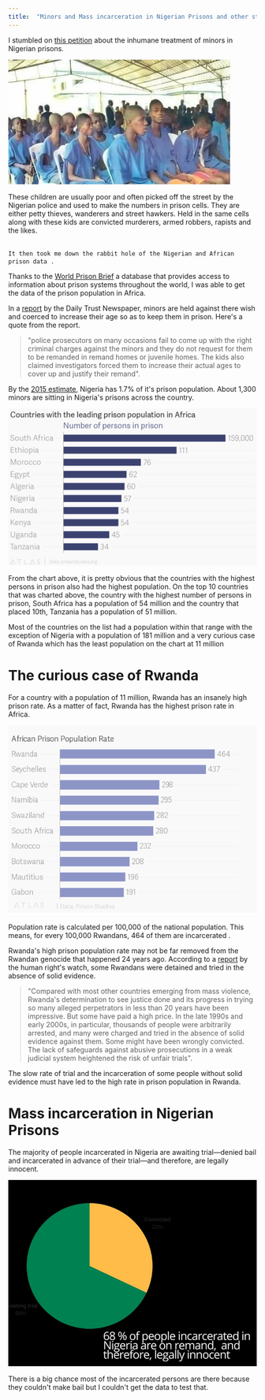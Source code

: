 ```yaml
---
title:  "Minors and Mass incarceration in Nigerian Prisons and other stories (Exploring the data)"
---
```


I stumbled on [this petition](https://www.change.org/p/the-federal-government-of-nigeria-get-minors-out-of-nigerian-prisons) about the inhumane treatment of minors in Nigerian prisons.

![The Minors](./minors.jpg)

These children are usually poor and often picked off the street by the Nigerian police and used to make the numbers in prison cells. They are either petty thieves, wanderers and street hawkers. Held in the same cells along with these kids are convicted murderers, armed robbers, rapists and the likes.

``` 

It then took me down the rabbit hole of the Nigerian and African prison data .

 ```

Thanks to the [World Prison Brief](https://Prisonstudies.org) a database that provides access to information about prison systems throughout the world, I was able to get the data of the prison population in Africa.

In a [report](https://www.dailytrust.com.ng/news/general/how-kids-are-locked-up-with-adults-in-nigerian-prisons/210783.html) by the Daily Trust Newspaper, minors are held against there wish and coerced to increase their age so as to keep them in prison. Here's a quote from the report.

> "police prosecutors on many occasions fail to come up with the right criminal charges against the minors and they do not request for them to be remanded in remand homes or juvenile homes. The kids also claimed investigators forced them to increase their actual ages to cover up and justify their remand".

By the [2015 estimate](http://www.prisonstudies.org/country/nigeria), Nigeria has 1.7% of it's prison population. About 1,300 minors are sitting in Nigeria's prisons across the country.

![Prison Population](./population.png)

From the chart above, it is pretty obvious that the countries with the highest persons in prison also had the highest population. On the top 10 countries that was charted above, the  country with the highest number of persons in prison, South Africa has a population of 54 million and the country that placed 10th, Tanzania has a population of 51 million. 

Most of the countries on the list had a population within that range with the exception of Nigeria with a population of 181 million and a very curious case of Rwanda which has the least population on the chart at 11 million

# The curious case of Rwanda

For a country with a population of 11 million, Rwanda has an insanely high  prison rate. As a matter of fact, Rwanda has the highest prison rate in Africa. 

![population rate](./rate.png)

Population rate is  calculated per 100,000 of the national population. This means, for every 100,000 Rwandans, 464 of them are incarcerated .

Rwanda's high prison population rate may not be far removed from the Rwandan genocide that happened 24 years ago. According to a [report](https://www.hrw.org/news/2014/03/28/rwanda-justice-after-genocide-20-years) by the human right's watch, some Rwandans were detained and tried in the absence of solid evidence.

> "Compared with most other countries emerging from mass violence, Rwanda's determination to see justice done and its progress in trying so many alleged perpetrators in less than 20 years have been impressive. But some have paid a high price. In the late 1990s and early 2000s, in particular, thousands of people were arbitrarily arrested, and many were charged and tried in the absence of solid evidence against them. Some might have been wrongly convicted. The lack of safeguards against abusive prosecutions in a weak judicial system heightened the risk of unfair trials".

The slow rate of trial and the incarceration of some people without solid evidence must have led to the high rate in prison population in Rwanda.

# Mass incarceration in Nigerian Prisons

The majority of people incarcerated in Nigeria are awaiting trial—denied bail and incarcerated in advance of their trial—and therefore, are legally innocent.

![info](info.jpg)

There is a big chance most of the incarcerated persons are there because they couldn't make bail but I couldn't get the data to test that.

